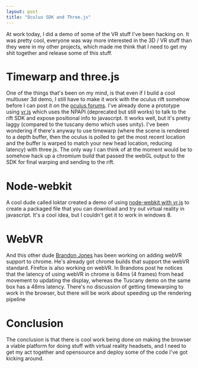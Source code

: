 ```yaml
---
layout: post
title: "Oculus SDK and Three.js"
---
```

 
At work today, I did a demo of some of the VR stuff I've been hacking on. It was pretty cool, everyone was way more interested in the 3D / VR stuff than they were in my other projects, which made me think that I need to get my shit together and release some of this stuff.

# Timewarp and three.js 

One of the things that's been on my mind, is that even if I build a cool multiuser 3d demo, I still have to make it work with the oculus rift somehow before I can post it on the [oculus forums](https://developer.oculusvr.com/forums). I've already done a prototype using [vr.js](https://github.com/benvanik/vr.js/) which uses the NPAPI (deprecated but still works) to talk to the rift SDK and expose positional info to javascript. It works well, but it's pretty laggy (compared to the tuscany demo which uses unity). I've been wondering if there's anyway to use timewarp (where the scene is rendered to a depth buffer, then the oculus is polled to get the most recent location and the buffer is warped to match your new head location, reducing latency) with three.js. The only way I can think of at the moment would be to somehow hack up a chromium build that passed the webGL output to the SDK for final warping and sending to the rift.

# Node-webkit

A cool dude called loktar created a demo of using [node-webkit with vr.js](https://developer.oculusvr.com/forums/viewtopic.php?f=39&t=4727) to create a packaged file that you can download and try out virtual reality in javascript. It's a cool idea, but I couldn't get it to work in windows 8.

# WebVR

And this other dude [Brandon Jones](http://blog.tojicode.com/2014/07/bringing-vr-to-chrome.html) has been working on adding webVR support to chrome. He's already got chrome builds that support the webVR standard. Firefox is also working on webVR. In Brandons post he notices that the latency of using webVR in chrome is 64ms (4 frames) from head movement to updating the display, whereas the Tuscany demo on the same box has a 48ms latency. There's no discussion of getting timewarping to work in the browser, but there will be work about speeding up the rendering pipeline

# Conclusion

The conclusion is that there is cool work being done on making the browser a viable platform for doing stuff with virtual reality headsets, and I need to get my act together and opensource and deploy some of the code I've got kicking around.